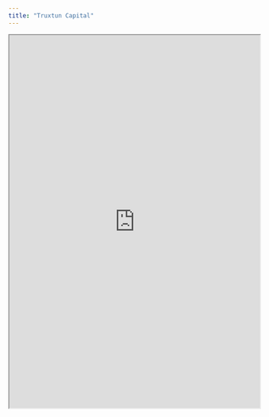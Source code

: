 ```yaml
---
title: "Truxtun Capital"
---
```



<iframe height="750" width="100%" src="https://ewelton.github.io/ktest/wiki.html#Truxtun%20Capital"></iframe>
